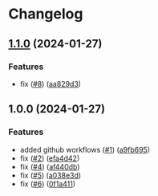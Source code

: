 # Changelog

## [1.1.0](https://github.com/ryanhanks-bestow/__a_test/compare/v1.0.0...v1.1.0) (2024-01-27)


### Features

* fix ([#8](https://github.com/ryanhanks-bestow/__a_test/issues/8)) ([aa829d3](https://github.com/ryanhanks-bestow/__a_test/commit/aa829d338a66cc64dbdd93398d321777f65308db))

## 1.0.0 (2024-01-27)


### Features

* added github workflows ([#1](https://github.com/ryanhanks-bestow/__a_test/issues/1)) ([a9fb695](https://github.com/ryanhanks-bestow/__a_test/commit/a9fb6955286862e77c9be7e420784c10a3a7098f))
* fix ([#2](https://github.com/ryanhanks-bestow/__a_test/issues/2)) ([efa4d42](https://github.com/ryanhanks-bestow/__a_test/commit/efa4d426920f334bf7e49a5395362ff74599b489))
* fix ([#4](https://github.com/ryanhanks-bestow/__a_test/issues/4)) ([af440db](https://github.com/ryanhanks-bestow/__a_test/commit/af440dbf3022d99c6734e81daf4f330820639591))
* fix ([#5](https://github.com/ryanhanks-bestow/__a_test/issues/5)) ([a038e3d](https://github.com/ryanhanks-bestow/__a_test/commit/a038e3d1bd238f790bd6a1a9d0bc511a531928e3))
* fix ([#6](https://github.com/ryanhanks-bestow/__a_test/issues/6)) ([0f1a411](https://github.com/ryanhanks-bestow/__a_test/commit/0f1a411bafdcd66ec5bb8ef765d1f55020ddcbf5))
